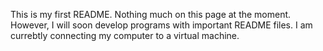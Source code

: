   This is my first README. Nothing much on this page at the moment. However, I will soon develop programs with important README files. I am currebtly connecting my computer to a virtual machine. 
